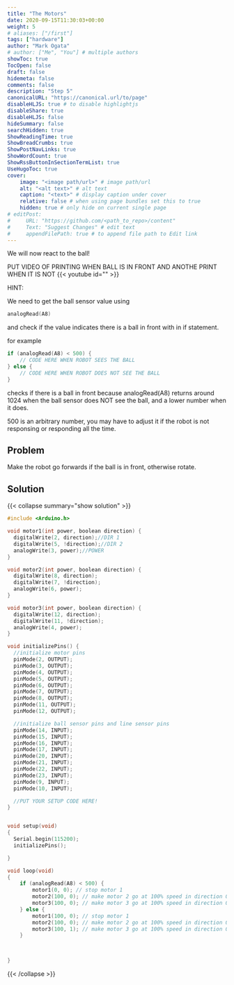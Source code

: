 ```yaml
---
title: "The Motors"
date: 2020-09-15T11:30:03+00:00
weight: 5
# aliases: ["/first"]
tags: ["hardware"]
author: "Mark Ogata"
# author: ["Me", "You"] # multiple authors
showToc: true
TocOpen: false
draft: false
hidemeta: false
comments: false
description: "Step 5"
canonicalURL: "https://canonical.url/to/page"
disableHLJS: true # to disable highlightjs
disableShare: true
disableHLJS: false
hideSummary: false
searchHidden: true
ShowReadingTime: true
ShowBreadCrumbs: true
ShowPostNavLinks: true
ShowWordCount: true
ShowRssButtonInSectionTermList: true
UseHugoToc: true
cover:
    image: "<image path/url>" # image path/url
    alt: "<alt text>" # alt text
    caption: "<text>" # display caption under cover
    relative: false # when using page bundles set this to true
    hidden: true # only hide on current single page
# editPost:
#     URL: "https://github.com/<path_to_repo>/content"
#     Text: "Suggest Changes" # edit text
#     appendFilePath: true # to append file path to Edit link
---
```


We will now react to the ball!


PUT VIDEO OF PRINTING WHEN BALL IS IN FRONT AND ANOTHE PRINT WHEN IT IS NOT
{{< youtube id="" >}}


HINT:

We need to get the ball sensor value using 
```C++
analogRead(A8)
```
and check if the value indicates there is a ball in front with in if statement.

for example
```C++
if (analogRead(A8) < 500) {
    // CODE HERE WHEN ROBOT SEES THE BALL
} else {
    // CODE HERE WHEN ROBOT DOES NOT SEE THE BALL
}
```
checks if there is a ball in front because analogRead(A8) returns around 1024 when the ball sensor does NOT see the ball, and a lower number when it does.


500 is an arbitrary number, you may have to adjust it if the robot is not responsing or responding all the time.

## Problem

Make the robot go forwards if the ball is in front, otherwise rotate.

## Solution

{{< collapse summary="show solution" >}}

```C++
#include <Arduino.h>

void motor1(int power, boolean direction) {
  digitalWrite(2, direction);//DIR 1
  digitalWrite(5, !direction);//DIR 2
  analogWrite(3, power);//POWER
}

void motor2(int power, boolean direction) {
  digitalWrite(8, direction);
  digitalWrite(7, !direction);
  analogWrite(6, power);
}

void motor3(int power, boolean direction) {
  digitalWrite(12, direction);
  digitalWrite(11, !direction);
  analogWrite(4, power);
}

void initializePins() {
  //initialize motor pins
  pinMode(2, OUTPUT);
  pinMode(3, OUTPUT);
  pinMode(4, OUTPUT);
  pinMode(5, OUTPUT);
  pinMode(6, OUTPUT);
  pinMode(7, OUTPUT);
  pinMode(8, OUTPUT);
  pinMode(11, OUTPUT);
  pinMode(12, OUTPUT);

  //initialize ball sensor pins and line sensor pins
  pinMode(14, INPUT);
  pinMode(15, INPUT);
  pinMode(16, INPUT);
  pinMode(17, INPUT);
  pinMode(20, INPUT);
  pinMode(21, INPUT);
  pinMode(22, INPUT);
  pinMode(23, INPUT);
  pinMode(9, INPUT);
  pinMode(10, INPUT);

  //PUT YOUR SETUP CODE HERE!
}


void setup(void)
{
  Serial.begin(115200);
  initializePins();

}

void loop(void)
{
    if (analogRead(A8) < 500) {
        motor1(0, 0); // stop motor 1
        motor2(100, 0); // make motor 2 go at 100% speed in direction 0
        motor3(100, 0); // make motor 3 go at 100% speed in direction 0
    } else {
        motor1(100, 0); // stop motor 1
        motor2(100, 0); // make motor 2 go at 100% speed in direction 0
        motor3(100, 1); // make motor 3 go at 100% speed in direction 0
    }

  

}
```

{{< /collapse >}}

